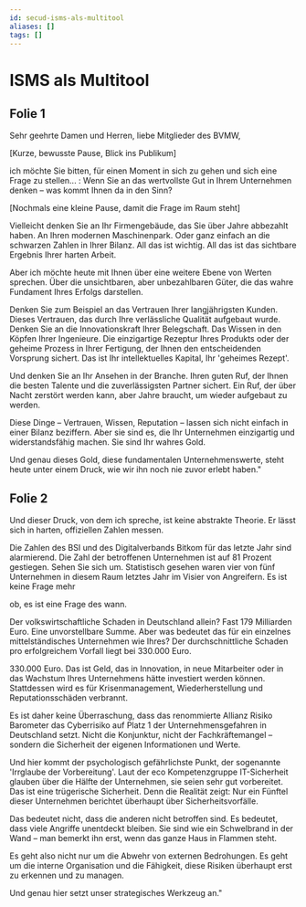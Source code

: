 ```yaml
---
id: secud-isms-als-multitool
aliases: []
tags: []
---
```


# ISMS als Multitool

## Folie 1

Sehr geehrte Damen und Herren, liebe Mitglieder des BVMW,

[Kurze, bewusste Pause, Blick ins Publikum]

ich möchte Sie bitten, für einen Moment in sich zu gehen und sich eine Frage zu stellen... : Wenn Sie an das wertvollste Gut in Ihrem Unternehmen denken – was kommt Ihnen da in den Sinn?

[Nochmals eine kleine Pause, damit die Frage im Raum steht]

Vielleicht denken Sie an Ihr Firmengebäude, das Sie über Jahre abbezahlt haben. An Ihren modernen Maschinenpark. Oder ganz einfach an die schwarzen Zahlen in Ihrer Bilanz. All das ist wichtig. All das ist das sichtbare Ergebnis Ihrer harten Arbeit.

Aber ich möchte heute mit Ihnen über eine weitere Ebene von Werten sprechen. Über die unsichtbaren, aber unbezahlbaren Güter, die das wahre Fundament Ihres Erfolgs darstellen.

Denken Sie zum Beispiel an das Vertrauen Ihrer langjährigsten Kunden. Dieses Vertrauen, das durch Ihre verlässliche Qualität aufgebaut wurde.
Denken Sie an die Innovationskraft Ihrer Belegschaft. Das Wissen in den Köpfen Ihrer Ingenieure. Die einzigartige Rezeptur Ihres Produkts oder der geheime Prozess in Ihrer Fertigung, der Ihnen den entscheidenden Vorsprung sichert. Das ist Ihr intellektuelles Kapital, Ihr 'geheimes Rezept'.

Und denken Sie an Ihr Ansehen in der Branche. Ihren guten Ruf, der Ihnen die besten Talente und die zuverlässigsten Partner sichert. Ein Ruf, der über Nacht zerstört werden kann, aber Jahre braucht, um wieder aufgebaut zu werden.

Diese Dinge – Vertrauen, Wissen, Reputation – lassen sich nicht einfach in einer Bilanz beziffern. Aber sie sind es, die Ihr Unternehmen einzigartig und widerstandsfähig machen. Sie sind Ihr wahres Gold.

Und genau dieses Gold, diese fundamentalen Unternehmenswerte, steht heute unter einem Druck, wie wir ihn noch nie zuvor erlebt haben."

## Folie 2

Und dieser Druck, von dem ich spreche, ist keine abstrakte Theorie. Er lässt sich in harten, offiziellen Zahlen messen.

Die Zahlen des BSI und des Digitalverbands Bitkom für das letzte Jahr sind alarmierend. Die Zahl der betroffenen Unternehmen ist auf 81 Prozent gestiegen. Sehen Sie sich um. Statistisch gesehen waren vier von fünf Unternehmen in diesem Raum letztes Jahr im Visier von Angreifern. Es ist keine Frage mehr

ob, es ist eine Frage des wann.

Der volkswirtschaftliche Schaden in Deutschland allein? Fast 179 Milliarden Euro. Eine unvorstellbare Summe. Aber was bedeutet das für ein einzelnes mittelständisches Unternehmen wie Ihres? Der durchschnittliche Schaden pro erfolgreichem Vorfall liegt bei 330.000 Euro.

330.000 Euro. Das ist Geld, das in Innovation, in neue Mitarbeiter oder in das Wachstum Ihres Unternehmens hätte investiert werden können. Stattdessen wird es für Krisenmanagement, Wiederherstellung und Reputationsschäden verbrannt.

Es ist daher keine Überraschung, dass das renommierte Allianz Risiko Barometer das Cyberrisiko auf Platz 1 der Unternehmensgefahren in Deutschland setzt. Nicht die Konjunktur, nicht der Fachkräftemangel – sondern die Sicherheit der eigenen Informationen und Werte.

Und hier kommt der psychologisch gefährlichste Punkt, der sogenannte 'Irrglaube der Vorbereitung'. Laut der eco Kompetenzgruppe IT-Sicherheit glauben über die Hälfte der Unternehmen, sie seien sehr gut vorbereitet. Das ist eine trügerische Sicherheit. Denn die Realität zeigt: Nur ein Fünftel dieser Unternehmen berichtet überhaupt über Sicherheitsvorfälle.

Das bedeutet nicht, dass die anderen nicht betroffen sind. Es bedeutet, dass viele Angriffe unentdeckt bleiben. Sie sind wie ein Schwelbrand in der Wand – man bemerkt ihn erst, wenn das ganze Haus in Flammen steht.

Es geht also nicht nur um die Abwehr von externen Bedrohungen. Es geht um die interne Organisation und die Fähigkeit, diese Risiken überhaupt erst zu erkennen und zu managen.

Und genau hier setzt unser strategisches Werkzeug an."
